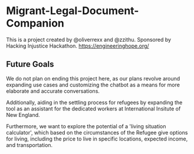 # Migrant-Legal-Document-Companion
This is a project created by @oliverrexx and @zzithu. Sponsored by Hacking Injustice Hackathon. https://engineeringhope.org/



## Future Goals
We do not plan on ending this project here, as our plans revolve around expanding use cases and customizing the chatbot as a means for more elaborate and accurate conversations.

Additionally, aiding in the settling process for refugees by expanding the tool as an assistant for the dedicated workers at International Insitute of New England.

Furthermore, we want to explore the potential of a 'living situation calculator', which based on the circumstances of the Refugee give options for living, including the price to live in specific locations, expected income, and transportation. 
